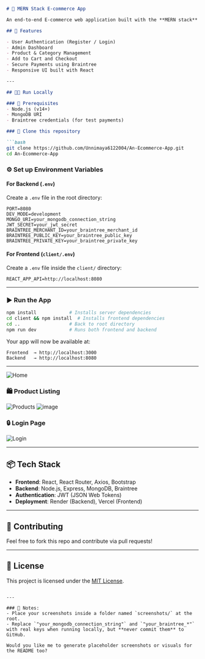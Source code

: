 

````markdown
# 🛒 MERN Stack E-commerce App

An end-to-end E-commerce web application built with the **MERN stack** (MongoDB, Express, React, Node.js). It supports user authentication, product management, category-based filtering, cart and checkout functionality integrated with Braintree payment gateway.

## 🚀 Features

- User Authentication (Register / Login)
- Admin Dashboard
- Product & Category Management
- Add to Cart and Checkout
- Secure Payments using Braintree
- Responsive UI built with React

---

## 🧑‍💻 Run Locally

### 🔧 Prerequisites
- Node.js (v14+)
- MongoDB URI
- Braintree credentials (for test payments)

### 📁 Clone this repository

```bash
git clone https://github.com/Unnimaya6122004/An-Ecommerce-App.git
cd An-Ecommerce-App
````

### ⚙️ Set up Environment Variables

#### For Backend (`.env`)

Create a `.env` file in the root directory:

```env
PORT=8080
DEV_MODE=development
MONGO_URI=your_mongodb_connection_string
JWT_SECRET=your_jwt_secret
BRAINTREE_MERCHANT_ID=your_braintree_merchant_id
BRAINTREE_PUBLIC_KEY=your_braintree_public_key
BRAINTREE_PRIVATE_KEY=your_braintree_private_key
```

#### For Frontend (`client/.env`)

Create a `.env` file inside the `client/` directory:

```env
REACT_APP_API=http://localhost:8080
```

---

### ▶️ Run the App

```bash
npm install            # Installs server dependencies
cd client && npm install  # Installs frontend dependencies
cd ..                  # Back to root directory
npm run dev            # Runs both frontend and backend
```

Your app will now be available at:

```
Frontend  → http://localhost:3000  
Backend   → http://localhost:8080  
```

---


![Home](https://github.com/user-attachments/assets/b706394e-4299-453e-87ff-381817dd2396)


### 🛍️ Product Listing

![Products](https://github.com/user-attachments/assets/ae7ae1c9-9c61-49da-9473-3e20bf06970a)
![image](https://github.com/user-attachments/assets/a75cfd62-c509-4efa-8770-d9d76a236506)


### 🔒 Login Page

![Login](https://github.com/user-attachments/assets/ff3de5ab-7d36-416e-abb6-6a5f879b362f)

---

## 📦 Tech Stack

* **Frontend**: React, React Router, Axios, Bootstrap
* **Backend**: Node.js, Express, MongoDB, Braintree
* **Authentication**: JWT (JSON Web Tokens)
* **Deployment**: Render (Backend), Vercel (Frontend)

---

## 🤝 Contributing

Feel free to fork this repo and contribute via pull requests!

---

## 📄 License

This project is licensed under the [MIT License](LICENSE).

```

---

### 📌 Notes:
- Place your screenshots inside a folder named `screenshots/` at the root.
- Replace `"your_mongodb_connection_string"` and `"your_braintree_*"` with real keys when running locally, but **never commit them** to GitHub.

Would you like me to generate placeholder screenshots or visuals for the README too?
```
